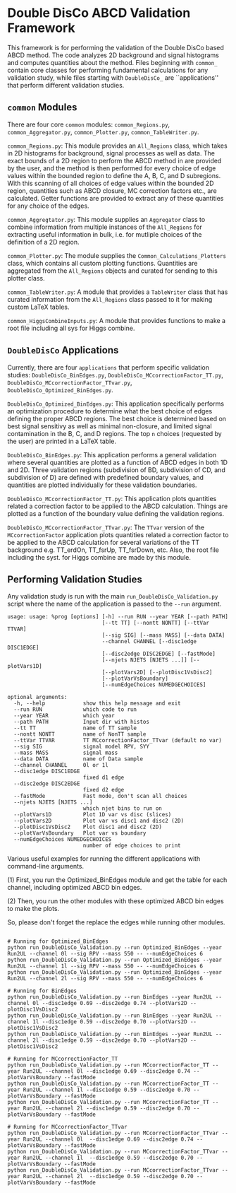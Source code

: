# Double DisCo ABCD Validation Framework

This framework is for performing the validation of the Double DisCo based ABCD method.
The code analyzes 2D background and signal histograms and computes quantities about the method.
Files beginning with `common_` contain core classes for performing fundamental calculations for any validation study, while
files starting with `DoubleDisCo_` are ``applications'' that perform different validation studies.

## `common` Modules

There are four core `common` modules: `common_Regions.py`, `common_Aggregator.py`, `common_Plotter.py`, `common_TableWriter.py`.

`common_Regions.py`: This module provides an `All_Regions` class, which takes in 2D histograms for background, signal processes as well as data.
The exact bounds of a 2D region to perform the ABCD method in are provided by the user, and the method is then performed for every choice of edge 
values within the bounded region to define the A, B, C, and D subregions.
With this scanning of all choices of edge values within the bounded 2D region, quantities such as ABCD closure, MC correction factors etc., are calculated.
Getter functions are provided to extract any of these quantities for any choice of the edges.

`common_Aggregtator.py`: This module supplies an `Aggregator` class to combine information from multiple instances of the `All_Regions` for extracting useful information in bulk,
i.e. for mutliple choices of the definition of a 2D region.

`common_Plotter.py`: The module supplies the `Common_Calculations_Plotters` class, which contains all custom plotting functions.
Quantities are aggregated from the `All_Regions` objects and curated for sending to this plotter class.

`common_TableWriter.py`: A module that provides a `TableWriter` class that has curated information from the `All_Regions` class passed to it for making custom LaTeX tables.

`common_HiggsCombineInputs.py`: A module that provides functions to make a root file including all sys for Higgs combine.

## `DoubleDisCo` Applications

Currently, there are four `applications` that perform specific validation studies: `DoubleDisCo_BinEdges.py`, `DoubleDisCo_MCcorrectionFactor_TT.py`, `DoubleDisCo_MCcorrectionFactor_TTvar.py`, `DoubleDisCo_Optimized_BinEdges.py`.

`DoubleDisCo_Optimized_BinEdges.py`: This application specifically performs an optimization procedure to determine what the best choice of edges defining the proper ABCD regions.
The best choice is determined based on best signal sensitivy as well as minimal non-closure, and limited signal contamination in the B, C, and D regions.
The top `n` choices (requested by the user) are printed in a LaTeX table.

`DoubleDisCo_BinEdges.py`: This application performs a general validation where several quantities are plotted as a function of ABCD edges in both 1D and 2D.
Three validation regions (subdivision of BD, subdivision of CD, and subdivision of D) are defined with predefined boundary values, and quantities are plotted
individually for these validation boundaries.

`DoubleDisCo_MCcorrectionFactor_TT.py`: This application plots quantities related a correction factor to be applied to the ABCD calculation.
Things are plotted as a function of the boundary value defining the validation regions. 

`DoubleDisCo_MCcorrectionFactor_TTvar.py`: The `TTvar` version of the `MCcorrectionFactor` application plots quantities related a correction factor to be applied to the ABCD calculation for several variations of the TT background e.g. TT_erdOn, TT_fsrUp, TT_fsrDown, etc. Also, the root file including the syst. for Higgs combine are made by this module.

## Performing Validation Studies

Any validation study is run with the main `run_DoubleDisCo_Validation.py` script
where the name of the application is passed to the `--run` argument.

```
usage: usage: %prog [options] [-h] --run RUN --year YEAR [--path PATH]
                              [--tt TT] [--nontt NONTT] [--ttVar TTVAR]
                              [--sig SIG] [--mass MASS] [--data DATA]
                              --channel CHANNEL [--disc1edge DISC1EDGE]
                              [--disc2edge DISC2EDGE] [--fastMode]
                              [--njets NJETS [NJETS ...]] [--plotVars1D]
                              [--plotVars2D] [--plotDisc1VsDisc2]
                              [--plotVarVsBoundary]
                              [--numEdgeChoices NUMEDGECHOICES]

optional arguments:
  -h, --help            show this help message and exit
  --run RUN             which code to run
  --year YEAR           which year
  --path PATH           Input dir with histos
  --tt TT               name of TT sample
  --nontt NONTT         name of NonTT sample
  --ttVar TTVAR         TT MCcorrectionFactor_TTvar (default no var)
  --sig SIG             signal model RPV, SYY
  --mass MASS           signal mass
  --data DATA           name of Data sample
  --channel CHANNEL     0l or 1l
  --disc1edge DISC1EDGE
                        fixed d1 edge
  --disc2edge DISC2EDGE
                        fixed d2 edge
  --fastMode            Fast mode, don't scan all choices
  --njets NJETS [NJETS ...]
                        which njet bins to run on
  --plotVars1D          Plot 1D var vs disc (slices)
  --plotVars2D          Plot var vs disc1 and disc2 (2D)
  --plotDisc1VsDisc2    Plot disc1 and disc2 (2D)
  --plotVarVsBoundary   Plot var vs boundary
  --numEdgeChoices NUMEDGECHOICES
                        number of edge choices to print
```
Various useful examples for running the different applications with command-line arguments.

(1) First, you run the Optimized_BinEdges module and get the table for each channel, including optimized ABCD bin edges. 

(2) Then, you run the other modules with these optimized ABCD bin edges to make the plots.

So, please don't forget the replace the edges while running other modules.

```

# Running for Optimized_BinEdges
python run_DoubleDisCo_Validation.py --run Optimized_BinEdges --year Run2UL --channel 0l --sig RPV --mass 550 -- --numEdgeChoices 6  
python run_DoubleDisCo_Validation.py --run Optimized_BinEdges --year Run2UL --channel 1l --sig RPV --mass 550 -- --numEdgeChoices 6
python run_DoubleDisCo_Validation.py --run Optimized_BinEdges --year Run2UL --channel 2l --sig RPV --mass 550 -- --numEdgeChoices 6

# Running for BinEdges
python run_DoubleDisCo_Validation.py --run BinEdges --year Run2UL --channel 0l --disc1edge 0.69 --disc2edge 0.74 --plotVars2D --plotDisc1VsDisc2
python run_DoubleDisCo_Validation.py --run BinEdges --year Run2UL --channel 1l --disc1edge 0.59 --disc2edge 0.70 --plotVars2D --plotDisc1VsDisc2
python run_DoubleDisCo_Validation.py --run BinEdges --year Run2UL --channel 2l --disc1edge 0.59 --disc2edge 0.70 --plotVars2D --plotDisc1VsDisc2

# Running for MCcorrectionFactor_TT 
python run_DoubleDisCo_Validation.py --run MCcorrectionFactor_TT --year Run2UL --channel 0l --disc1edge 0.69 --disc2edge 0.74 --plotVarVsBoundary --fastMode
python run_DoubleDisCo_Validation.py --run MCcorrectionFactor_TT --year Run2UL --channel 1l --disc1edge 0.59 --disc2edge 0.70 --plotVarVsBoundary --fastMode
python run_DoubleDisCo_Validation.py --run MCcorrectionFactor_TT --year Run2UL --channel 2l --disc1edge 0.59 --disc2edge 0.70 --plotVarVsBoundary --fastMode

# Running for MCcorrectionFactor_TTvar 
python run_DoubleDisCo_Validation.py --run MCcorrectionFactor_TTvar --year Run2UL --channel 0l  --disc1edge 0.69 --disc2edge 0.74 --plotVarVsBoundary --fastMode
python run_DoubleDisCo_Validation.py --run MCcorrectionFactor_TTvar --year Run2UL --channel 1l  --disc1edge 0.59 --disc2edge 0.70 --plotVarVsBoundary --fastMode
python run_DoubleDisCo_Validation.py --run MCcorrectionFactor_TTvar --year Run2UL --channel 2l  --disc1edge 0.59 --disc2edge 0.70 --plotVarVsBoundary --fastMode

```
